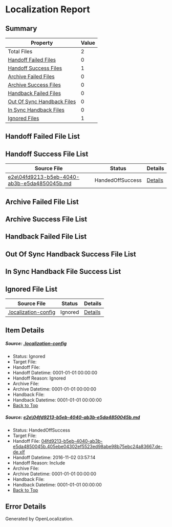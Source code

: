 # <a name='report-top'></a> Localization Report

## Summary
 Property | Value 
 -------- | ----- 
 Total Files | 2
[ Handoff Failed Files ](#handoff-failed-list)| 0
[ Handoff Success Files ](#handoff-success-list)| 1
[ Archive Failed Files ](#archive-failed-list)| 0
[ Archive Success Files ](#archive-success-list)| 0
[ Handback Failed Files ](#handback-failed-list)| 0
[ Out Of Sync Handback Files ](#outofsync-handback-success-list)| 0
[ In Sync Handback Files ](#insync-handback-success-list)| 0
[ Ignored Files ](#ignored-list)| 1

## <a name='handoff-failed-list'></a> Handoff Failed File List

## <a name='handoff-success-list'></a> Handoff Success File List
 Source File | Status | Details 
 ----------- | ------ | ------- 
 [e2e\04fd9213-b5eb-4040-ab3b-e5da4850045b.md](https://github.com/OpenLocalizationTestOrg/ol-test0/blob/c001b08ba1f4aba89873ca52bb7f538cb29f9468/e2e/04fd9213-b5eb-4040-ab3b-e5da4850045b.md) | HandedOffSuccess | [Details](#4c881dccd8c56ccdd6f0f8a8530080a208bc5d611)

## <a name='archive-failed-list'></a> Archive Failed File List

## <a name='archive-success-list'></a> Archive Success File List

## <a name='handback-failed-list'></a> Handback Failed File List

## <a name='outofsync-handback-success-list'></a> Out Of Sync Handback Success File List

## <a name='insync-handback-success-list'></a> In Sync Handback File Success List

## <a name='ignored-list'></a> Ignored File List
 Source File | Status | Details 
 ----------- | ------ | ------- 
 [.localization-config](https://github.com/OpenLocalizationTestOrg/ol-test0/blob/c001b08ba1f4aba89873ca52bb7f538cb29f9468/.localization-config) | Ignored | [Details](#c268a05ecaa7ec85942ed632c29928ee5bd6da8d0)

## Item Details
##### <a name='c268a05ecaa7ec85942ed632c29928ee5bd6da8d0'></a> Source: [.localization-config](https://github.com/OpenLocalizationTestOrg/ol-test0/blob/c001b08ba1f4aba89873ca52bb7f538cb29f9468/.localization-config)
* Status: Ignored
* Target File: 
* Handoff File: 
* Handoff Datetime: 0001-01-01 00:00:00
* Handoff Reason: Ignored
* Archive File: 
* Archive Datetime: 0001-01-01 00:00:00
* Handback File: 
* Handback Datetime: 0001-01-01 00:00:00
* [Back to Top](#report-top)

##### <a name='4c881dccd8c56ccdd6f0f8a8530080a208bc5d611'></a> Source: [e2e\04fd9213-b5eb-4040-ab3b-e5da4850045b.md](https://github.com/OpenLocalizationTestOrg/ol-test0/blob/c001b08ba1f4aba89873ca52bb7f538cb29f9468/e2e/04fd9213-b5eb-4040-ab3b-e5da4850045b.md)
* Status: HandedOffSuccess
* Target File: 
* Handoff File: [04fd9213-b5eb-4040-ab3b-e5da4850045b.405ebe04302ef5523ed98abe98b75ebc24a83667.de-de.xlf](https://github.com/OpenLocalizationTestOrg/ol-test0-handoff/blob/22af94a1a25fdeeb6cf0bde22de604929e857217/ol-handoff/OpenLocalizationTestOrg/ol-test0-dede/qimu/ht/04fd9213-b5eb-4040-ab3b-e5da4850045b.405ebe04302ef5523ed98abe98b75ebc24a83667.de-de.xlf)
* Handoff Datetime: 2016-11-02 03:57:14
* Handoff Reason: Include
* Archive File: 
* Archive Datetime: 0001-01-01 00:00:00
* Handback File: 
* Handback Datetime: 0001-01-01 00:00:00
* [Back to Top](#report-top)


## Error Details

Generated by OpenLocalization.

